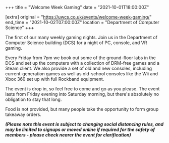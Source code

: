 +++
title = "Welcome Week Gaming"
date = "2021-10-01T18:00:00Z"

[extra]
original = "https://uwcs.co.uk/events/welcome-week-gaming/"    
end_time = "2021-10-02T07:00:00Z"
location = "Department of Computer Science"
+++

The first of our many weekly gaming nights. Join us in the Department of Computer Science building (DCS) for a night of PC, console, and VR gaming.

Every Friday from 7pm we book out some of the ground-floor labs in the DCS and set up the computers with a collection of DRM-free games and a Steam client. We also provide a set of old and new consoles, including current-generation games as well as old-school consoles like the Wii and Xbox 360 set up with full Rockband equipment.

The event is drop in, so feel free to come and go as you please. The event lasts from Friday evening into Saturday morning, but there's absolutely no obligation to stay that long.

Food is not provided, but many people take the opportunity to form group takeaway orders.

***(Please note this event is subject to changing social distancing rules, and may be limited to signups or moved online if required for the safety of members - please check nearer the event for clarification)***

